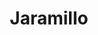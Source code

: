 ---
title: "Jaramillo"
url: /cilleruelo-de-bezana/jaramillo-calle-santa-juliana/
shop: comodidad
---